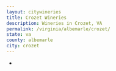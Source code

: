 ```yaml
---
layout: citywineries
title: Crozet Wineries
description: Wineries in Crozet, VA
permalink: /virginia/albemarle/crozet/
state: va
county: albemarle
city: crozet
---
```

-
